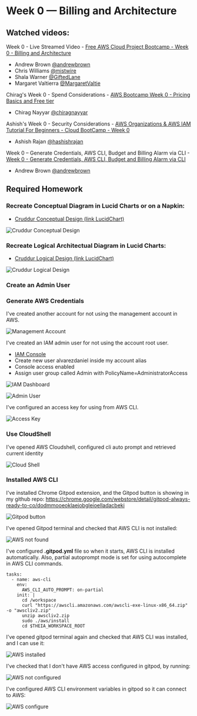 # Week 0 — Billing and Architecture

## Watched videos:

Week 0 - Live Streamed Video - [Free AWS Cloud Project Bootcamp - Week 0 - Billing and Architecture](https://www.youtube.com/watch?v=SG8blanhAOg)
- Andrew Brown [@andrewbrown](https://twitter.com/andrewbrown)
- Chris Williams [@mistwire](https://twitter.com/mistwire)
- Shala Warner [@GiftedLane](https://twitter.com/GiftedLane)
- Margaret Valtierra [@MargaretValtie](https://twitter.com/MargaretValtie)

Chirag's Week 0 - Spend Considerations - [AWS Bootcamp Week 0 - Pricing Basics and Free tier](https://www.youtube.com/watch?v=OVw3RrlP-sI)
- Chirag Nayyar [@chiragnayyar](https://twitter.com/chiragnayyar)

Ashish's Week 0 - Security Considerations - [AWS Organizations & AWS IAM Tutorial For Beginners - Cloud BootCamp - Week 0](https://www.youtube.com/watch?v=4EMWBYVggQI)
- Ashish Rajan [@hashishrajan](https://twitter.com/hashishrajan)

Week 0 – Generate Credentials, AWS CLI, Budget and Billing Alarm via CLI - [Week 0 - Generate Credentials, AWS CLI, Budget and Billing Alarm via CLI](https://www.youtube.com/watch?v=OdUnNuKylHg)
- Andrew Brown [@andrewbrown](https://twitter.com/andrewbrown)


## Required Homework

### Recreate Conceptual Diagram in Lucid Charts or on a Napkin:

- [Cruddur Conceptual Design (link LucidChart)](https://lucid.app/lucidchart/6c79322a-15d5-45f1-b85e-171b0a30c4f3/edit?viewport_loc=160%2C284%2C1664%2C841%2C0_0&invitationId=inv_f43dd37f-191f-4e80-b444-1eadccd61383)

![Cruddur Conceptual Design](assets/Cruddur%20Conceptual%20Design.png)

### Recreate Logical Architectual Diagram in Lucid Charts:

- [Cruddur Logical Design (link LucidChart)](https://lucid.app/lucidchart/4b0ac743-a6a2-40e0-8863-0a8696174374/edit?viewport_loc=-444%2C91%2C2219%2C1121%2C0_0&invitationId=inv_ccf4c6ac-ff3a-4afd-9685-c37b2a2c7f07)

![Cruddur Logical Design](assets/Cruddur%20Logical%20Design.png)

### Create an Admin User
### Generate AWS Credentials

I've created another account for not using the management account in AWS.

![Management Account](assets/Management%20Account.png)

I've created an IAM admin user for not using the account root user.

- [IAM Console](https://us-east-1.console.aws.amazon.com/iamv2/home?region=us-east-1#/home)
- Create new user alvarezdaniel inside my account alias
- Console access enabled
- Assign user group called Admin with PolicyName=AdministratorAccess

![IAM Dashboard](assets/IAM%20Dashboard.png)

![Admin User](assets/Admin%20User.png)

I've configured an access key for using from AWS CLI.

![Access Key](assets/Access%20Key.png)

### Use CloudShell

I've opened AWS Cloudshell, configured cli auto prompt and retrieved current identity

![Cloud Shell](assets/Cloud%20Shell.png)

### Installed AWS CLI

I've installed Chrome Gitpod extension, and the Gitpod button is showing in my github repo:
https://chrome.google.com/webstore/detail/gitpod-always-ready-to-co/dodmmooeoklaejobgleioelladacbeki

![Gitpod button](assets/Gitpod%20button.png)

I've opened Gitpod terminal and checked that AWS CLI is not installed:

![AWS not found](assets/AWS%20not%20found.png)

I've configured **.gitpod.yml** file so when it starts, AWS CLI is installed automatically. Also, partial autoprompt mode is set for using autocomplete in AWS CLI commands.

```
tasks:
  - name: aws-cli
    env:
      AWS_CLI_AUTO_PROMPT: on-partial
    init: |
      cd /workspace
      curl "https://awscli.amazonaws.com/awscli-exe-linux-x86_64.zip" -o "awscliv2.zip"
      unzip awscliv2.zip
      sudo ./aws/install
      cd $THEIA_WORKSPACE_ROOT
```

I've opened gitpod terminal again and checked that AWS CLI was installed, and I can use it:

![AWS installed](assets/AWS%20installed.png)

I've checked that I don't have AWS access configured in gitpod, by running:

![AWS not configured](assets/AWS%20not%20configured.png)

I've configured AWS CLI environment variables in gitpod so it can connect to AWS:

![AWS configure](assets/AWS%20configure.png)

